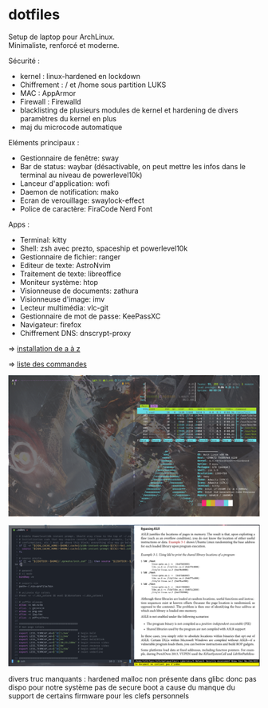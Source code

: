 # dotfiles

Setup de laptop pour ArchLinux.  
Minimaliste, renforcé et moderne. 

Sécurité :

- kernel : linux-hardened en lockdown
- Chiffrement : / et /home sous partition LUKS
- MAC : AppArmor
- Firewall : Firewalld
- blacklisting de plusieurs modules de kernel et hardening de divers paramètres du kernel en plus
- maj du microcode automatique

Eléments principaux :
  
- Gestionnaire de fenêtre: sway
- Bar de status: waybar (désactivable, on peut mettre les infos dans le terminal au niveau de powerlevel10k)
- Lanceur d'application: wofi
- Daemon de notification: mako
- Ecran de verouillage: swaylock-effect
- Police de caractère: FiraCode Nerd Font
  
Apps :
  
- Terminal: kitty
- Shell: zsh avec prezto, spaceship et powerlevel10k
- Gestionnaire de fichier: ranger
- Editeur de texte: AstroNvim
- Traitement de texte: libreoffice
- Moniteur système: htop
- Visionneuse de documents: zathura  
- Visionneuse d'image: imv
- Lecteur multimédia: vlc-git
- Gestionnaire de mot de passe: KeePassXC
- Navigateur: firefox
- Chiffrement DNS: dnscrypt-proxy


=> [installation de a à z](installation.txt)

=> [liste des commandes](cheatsheet.txt)

![Screenshot 1](./Images/1.png)

![Screenshot 2](./Images/2.png)

divers truc manquants :
hardened malloc non présente dans glibc donc pas dispo pour notre système
pas de secure boot a cause du manque du support de certains firmware pour les clefs personnels
